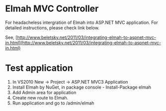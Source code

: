 Elmah MVC Controller
====================

For headacheless intergration of Elmah into ASP.NET MVC application. For detailed instructions, please check link below.

See, [http://www.beletsky.net/2011/03/integrating-elmah-to-aspnet-mvc-in.html](http://www.beletsky.net/2011/03/integrating-elmah-to-aspnet-mvc-in.html)

Test application
================

1. In VS2010 New -> Project -> ASP.NET MVC3 Application
2. Install Elmah by NuGet, in package console - Install-Package elmah
3. Add Admin area for application
4. Create new route to Elmah.
5. Run application and go to /admin/elmah